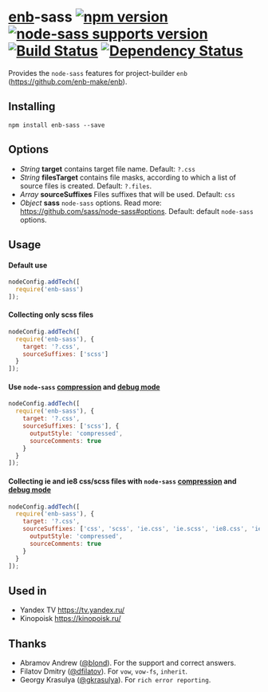 # [enb](https://github.com/enb-make/enb)-sass [![npm version](https://img.shields.io/badge/npm-v1.0.1-blue.svg)](https://www.npmjs.com/package/enb-sass) [![node-sass supports version](https://img.shields.io/badge/node--sass-2.1.1-orange.svg)](https://github.com/sass/node-sass/tree/v2) [![Build Status](https://travis-ci.org/enb-make/enb-sass.svg?branch=master)](https://travis-ci.org/enb-make/enb-sass) [![Dependency Status](https://david-dm.org/enb-make/enb-sass.svg)](https://david-dm.org/enb-make/enb-sass)

Provides the `node-sass` features for project-builder `enb` (https://github.com/enb-make/enb).


## Installing

```
npm install enb-sass --save
```


## Options

* *String* **target** contains target file name. Default: `?.css`
* *String* **filesTarget** contains file masks, according to which a list of source files is created. Default: `?.files`.
* *Array* **sourceSuffixes** Files suffixes that will be used. Default: `css`
* *Object* **sass** `node-sass` options. Read more: https://github.com/sass/node-sass#options. Default: default `node-sass` options.


## Usage

#### Default use

```javascript
nodeConfig.addTech([
  require('enb-sass')
]);
```

#### Collecting only scss files

```javascript
nodeConfig.addTech([
  require('enb-sass'), {
    target: '?.css',
    sourceSuffixes: ['scss']
  }
]);
```

#### Use `node-sass` [compression](https://github.com/sass/node-sass#outputstyle) and [debug mode](https://github.com/sass/node-sass#sourcecomments)

```javascript
nodeConfig.addTech([
  require('enb-sass'), {
    target: '?.css',
    sourceSuffixes: ['scss'], {
      outputStyle: 'compressed',
      sourceComments: true
    }
  }
]);
```

#### Collecting ie and ie8 css/scss files with `node-sass` [compression](https://github.com/sass/node-sass#outputstyle) and [debug mode](https://github.com/sass/node-sass#sourcecomments)

```javascript
nodeConfig.addTech([
  require('enb-sass'), {
    target: '?.css',
    sourceSuffixes: ['css', 'scss', 'ie.css', 'ie.scss', 'ie8.css', 'ie8.scss'], {
      outputStyle: 'compressed',
      sourceComments: true
    }
  }
]);
```


## Used in
* Yandex TV https://tv.yandex.ru/
* Kinopoisk https://kinopoisk.ru/


## Thanks

* Abramov Andrew ([@blond](https://github.com/blond)). For the support and correct answers.
* Filatov Dmitry ([@dfilatov](https://github.com/dfilatov)). For `vow`, `vow-fs`, `inherit`.
* Georgy Krasulya ([@gkrasulya](https://github.com/gkrasulya)). For `rich error reporting`.
